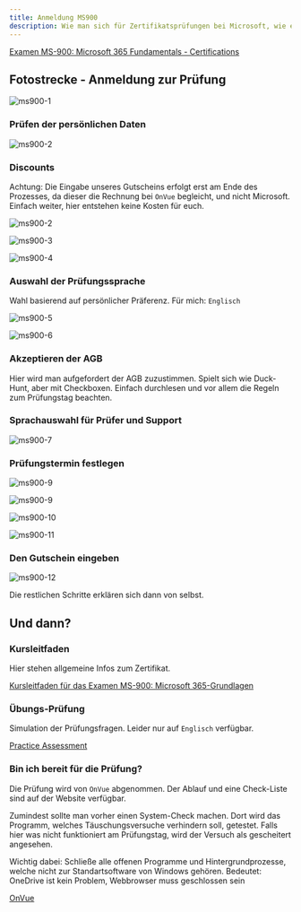 ```yaml
---
title: Anmeldung MS900
description: Wie man sich für Zertifikatsprüfungen bei Microsoft, wie etwa MS900, anmeldet.
---
```


[Examen MS-900: Microsoft 365 Fundamentals - Certifications](https://learn.microsoft.com/de-de/credentials/certifications/exams/ms-900/)

## Fotostrecke - Anmeldung zur Prüfung

![ms900-1](../assets/ms900-anmeldung/ms900-0.png)

### Prüfen der persönlichen Daten

![ms900-2](../assets/ms900-anmeldung/ms900-1.png)

### Discounts

Achtung: Die Eingabe unseres Gutscheins erfolgt erst am Ende des Prozesses, da dieser die Rechnung bei `OnVue` begleicht, und nicht Microsoft. Einfach weiter, hier entstehen keine Kosten für euch.

![ms900-2](../assets/ms900-anmeldung/ms900-2.png)

![ms900-3](../assets/ms900-anmeldung/ms900-3.png)

![ms900-4](../assets/ms900-anmeldung/ms900-4.png)

### Auswahl der Prüfungssprache

Wahl basierend auf persönlicher Präferenz. Für mich: `Englisch`

![ms900-5](../assets/ms900-anmeldung/ms900-5.png)

![ms900-6](../assets/ms900-anmeldung/ms900-6.png)

### Akzeptieren der AGB

Hier wird man aufgefordert der AGB zuzustimmen. Spielt sich wie Duck-Hunt, aber mit Checkboxen. Einfach durchlesen und vor allem die Regeln zum Prüfungstag beachten.



### Sprachauswahl für Prüfer und Support

![ms900-7](../assets/ms900-anmeldung/ms900-7.png)

### Prüfungstermin festlegen

![ms900-9](../assets/ms900-anmeldung/ms900-8.png)

![ms900-9](../assets/ms900-anmeldung/ms900-9.png)

![ms900-10](../assets/ms900-anmeldung/ms900-10.png)

![ms900-11](../assets/ms900-anmeldung/ms900-11.png)

### Den Gutschein eingeben

![ms900-12](../assets/ms900-anmeldung/ms900-12.png)

Die restlichen Schritte erklären sich dann von selbst.

## Und dann?

### Kursleitfaden

Hier stehen allgemeine Infos zum Zertifikat.

[Kursleitfaden für das Examen MS-900: Microsoft 365-Grundlagen](https://learn.microsoft.com/de-de/credentials/certifications/resources/study-guides/ms-900)

### Übungs-Prüfung

Simulation der Prüfungsfragen. Leider nur auf `Englisch` verfügbar.

[Practice Assessment](https://learn.microsoft.com/en-us/credentials/certifications/exams/ms-900/practice/assessment?assessment-type=practice&assessmentId=50)

### Bin ich bereit für die Prüfung?

Die Prüfung wird von `OnVue` abgenommen. Der Ablauf und eine Check-Liste sind auf der Website verfügbar.

Zumindest sollte man vorher einen System-Check machen. Dort wird das Programm, welches Täuschungsversuche verhindern soll, getestet. Falls hier was nicht funktioniert am Prüfungstag, wird der Versuch als gescheitert angesehen.

Wichtig dabei: Schließe alle offenen Programme und Hintergrundprozesse, welche nicht zur Standartsoftware von Windows gehören. Bedeutet: OneDrive ist kein Problem, Webbrowser muss geschlossen sein

[OnVue](https://home.pearsonvue.com/Clients/Microsoft/Online-proctored.aspx)
